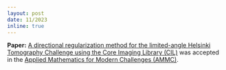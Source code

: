 ```yaml
---
layout: post
date: 11/2023
inline: true
---
```



**Paper:** [A directional regularization method for the limited-angle Helsinki Tomography Challenge using the Core Imaging Library (CIL)](https://arxiv.org/abs/2310.01671) was accepted in the [Applied Mathematics for Modern Challenges (AMMC)](https://www.aimsciences.org/AMMC).


